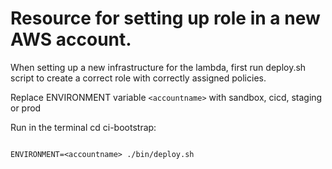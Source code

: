 # Resource for setting up role in a new AWS account.

When setting up a new infrastructure for the lambda, first run deploy.sh script to create a correct role with correctly assigned policies.

Replace ENVIRONMENT variable ``` <accountname> ``` with sandbox, cicd, staging or prod


Run in the terminal
cd ci-bootstrap:

```

ENVIRONMENT=<accountname> ./bin/deploy.sh
 
```
